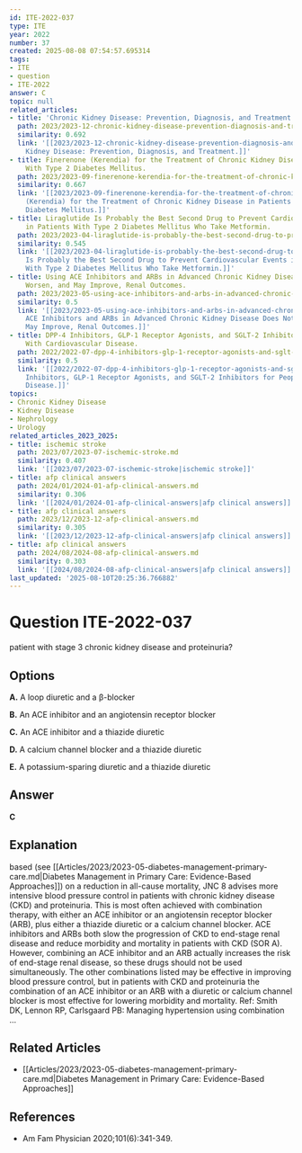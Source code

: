 ```yaml
---
id: ITE-2022-037
type: ITE
year: 2022
number: 37
created: 2025-08-08 07:54:57.695314
tags:
- ITE
- question
- ITE-2022
answer: C
topic: null
related_articles:
- title: 'Chronic Kidney Disease: Prevention, Diagnosis, and Treatment.'
  path: 2023/2023-12-chronic-kidney-disease-prevention-diagnosis-and-treatment.md
  similarity: 0.692
  link: '[[2023/2023-12-chronic-kidney-disease-prevention-diagnosis-and-treatment|Chronic
    Kidney Disease: Prevention, Diagnosis, and Treatment.]]'
- title: Finerenone (Kerendia) for the Treatment of Chronic Kidney Disease in Patients
    With Type 2 Diabetes Mellitus.
  path: 2023/2023-09-finerenone-kerendia-for-the-treatment-of-chronic-kidney-dise.md
  similarity: 0.667
  link: '[[2023/2023-09-finerenone-kerendia-for-the-treatment-of-chronic-kidney-dise|Finerenone
    (Kerendia) for the Treatment of Chronic Kidney Disease in Patients With Type 2
    Diabetes Mellitus.]]'
- title: Liraglutide Is Probably the Best Second Drug to Prevent Cardiovascular Events
    in Patients With Type 2 Diabetes Mellitus Who Take Metformin.
  path: 2023/2023-04-liraglutide-is-probably-the-best-second-drug-to-prevent-card.md
  similarity: 0.545
  link: '[[2023/2023-04-liraglutide-is-probably-the-best-second-drug-to-prevent-card|Liraglutide
    Is Probably the Best Second Drug to Prevent Cardiovascular Events in Patients
    With Type 2 Diabetes Mellitus Who Take Metformin.]]'
- title: Using ACE Inhibitors and ARBs in Advanced Chronic Kidney Disease Does Not
    Worsen, and May Improve, Renal Outcomes.
  path: 2023/2023-05-using-ace-inhibitors-and-arbs-in-advanced-chronic-kidney-dis.md
  similarity: 0.5
  link: '[[2023/2023-05-using-ace-inhibitors-and-arbs-in-advanced-chronic-kidney-dis|Using
    ACE Inhibitors and ARBs in Advanced Chronic Kidney Disease Does Not Worsen, and
    May Improve, Renal Outcomes.]]'
- title: DPP-4 Inhibitors, GLP-1 Receptor Agonists, and SGLT-2 Inhibitors for People
    With Cardiovascular Disease.
  path: 2022/2022-07-dpp-4-inhibitors-glp-1-receptor-agonists-and-sglt-2-inhibito.md
  similarity: 0.5
  link: '[[2022/2022-07-dpp-4-inhibitors-glp-1-receptor-agonists-and-sglt-2-inhibito|DPP-4
    Inhibitors, GLP-1 Receptor Agonists, and SGLT-2 Inhibitors for People With Cardiovascular
    Disease.]]'
topics:
- Chronic Kidney Disease
- Kidney Disease
- Nephrology
- Urology
related_articles_2023_2025:
- title: ischemic stroke
  path: 2023/07/2023-07-ischemic-stroke.md
  similarity: 0.407
  link: '[[2023/07/2023-07-ischemic-stroke|ischemic stroke]]'
- title: afp clinical answers
  path: 2024/01/2024-01-afp-clinical-answers.md
  similarity: 0.306
  link: '[[2024/01/2024-01-afp-clinical-answers|afp clinical answers]]'
- title: afp clinical answers
  path: 2023/12/2023-12-afp-clinical-answers.md
  similarity: 0.305
  link: '[[2023/12/2023-12-afp-clinical-answers|afp clinical answers]]'
- title: afp clinical answers
  path: 2024/08/2024-08-afp-clinical-answers.md
  similarity: 0.303
  link: '[[2024/08/2024-08-afp-clinical-answers|afp clinical answers]]'
last_updated: '2025-08-10T20:25:36.766882'
---
```


# Question ITE-2022-037

patient with stage 3 chronic kidney disease and proteinuria?

## Options

**A.** A loop diuretic and a β-blocker

**B.** An ACE inhibitor and an angiotensin receptor blocker

**C.** An ACE inhibitor and a thiazide diuretic

**D.** A calcium channel blocker and a thiazide diuretic

**E.** A potassium-sparing diuretic and a thiazide diuretic

## Answer

**C**

## Explanation

based (see [[Articles/2023/2023-05-diabetes-management-primary-care.md|Diabetes Management in Primary Care: Evidence-Based Approaches]]) on a reduction in all-cause mortality, JNC 8 advises more intensive blood pressure control in
patients with chronic kidney disease (CKD) and proteinuria. This is most often achieved with combination
therapy, with either an ACE inhibitor or an angiotensin receptor blocker (ARB), plus either a thiazide
diuretic or a calcium channel blocker. ACE inhibitors and ARBs both slow the progression of CKD to
end-stage renal disease and reduce morbidity and mortality in patients with CKD (SOR A). However,
combining an ACE inhibitor and an ARB actually increases the risk of end-stage renal disease, so these
drugs should not be used simultaneously.
The other combinations listed may be effective in improving blood pressure control, but in patients with
CKD and proteinuria the combination of an ACE inhibitor or an ARB with a diuretic or calcium channel
blocker is most effective for lowering morbidity and mortality.
Ref: Smith DK, Lennon RP, Carlsgaard PB: Managing hypertension using combination ...



## Related Articles

- [[Articles/2023/2023-05-diabetes-management-primary-care.md|Diabetes Management in Primary Care: Evidence-Based Approaches]]

## References

- Am Fam Physician
2020;101(6):341-349.
